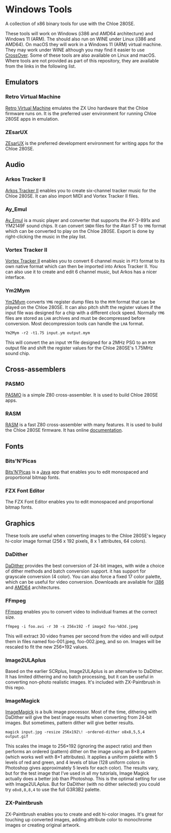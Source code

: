 # Windows Tools
A collection of x86 binary tools for use with the Chloe 280SE.

These tools will work on Windows (i386 and AMD64 architecture) and Windows 11 (ARM). The should also run on WINE under Linux (i386 and AMD64). On macOS they will work in a Windows 11 (ARM) virtual machine. They may work under WINE although you may find it easier to use [CrossOver](https://www.codeweavers.com/crossover#requirements). Some of these tools are also available on Linux and macOS. Where tools are not provided as part of this repository, they are available from the links in the following list.

## Emulators

### Retro Virtual Machine

[Retro Virtual Machine](https://static.retrovm.org/release/beta1/windows/x86/RetroVirtualMachine.2.0.beta-1.r7.windows.x86.zip) emulates the ZX Uno hardware that the Chloe firmware runs on. It is the preferred user environment for running Chloe 280SE apps in emulation.

### ZEsarUX

[ZEsarUX](https://github.com/chernandezba/zesarux/releases/download/ZEsarUX-10.2/ZEsarUX_windows-10.2-legacy.zip) is the preferred development environment for writing apps for the Chloe 280SE.

## Audio

### Arkos Tracker II

[Arkos Tracker II](https://www.julien-nevo.com/arkostracker/) enables you to create six-channel tracker music for the Chloe 280SE. It can also import MIDI and Vortex Tracker II files.

### Ay_Emul

[Ay_Emul](https://bulba.untergrund.net/emulator_e.htm) is a music player and converter that supports the AY-3-891x and YM2149F sound chips. It can convert `SNDH` files for the Atari ST to `YM6` format which can be converted to play on the Chloe 280SE. Export is done by right-clicking the music in the play list.

### Vortex Tracker II

[Vortex Tracker II](https://github.com/ivanpirog/vortextracker/releases) enables you to convert 6 channel music in `PT3` format to its own native format which can then be imported into Arkos Tracker II. You can also use it to create and edit 6 channel music, but Arkos has a nicer interface.

### Ym2Mym

[Ym2Mym](https://osdk.org/index.php?page=documentation&subpage=ym2mym) converts `YM6` register dump files to the `MYM` format that can be played on the Chloe 280SE. It can also pitch shift the register values if the input file was designed for a chip with a different clock speed. Normally `YM6` files are stored as `LHA` archives and must be decompressed before conversion. Most decompression tools can handle the `LHA` format.

`Ym2Mym -r2 -t1.75 input.ym output.mym`

This will convert the an input `YM` file designed for a 2MHz PSG to an `MYM` output file and shift the register values for the Chloe 280SE's 1.75MHz sound chip.

## Cross-assemblers

### PASMO

[PASMO](https://pasmo.speccy.org/) is a simple Z80 cross-assembler. It is used to build Chloe 280SE apps.

### RASM

[RASM](https://github.com/EdouardBERGE/rasm/releases) is a fast Z80 cross-assembler with many features. It is used to build the Chloe 280SE firmware. It has online [documentation](http://rasm.wikidot.com/english-index:home).

## Fonts

### Bits'N'Picas

[Bits'N'Picas](https://github.com/kreativekorp/bitsnpicas) is a [Java](https://www.java.com/en/download/) app that enables you to edit monospaced and proportional bitmap fonts.

### FZX Font Editor

The FZX Font Editor enables you to edit monospaced and proportional bitmap fonts.

## Graphics

These tools are useful when converting images to the Chloe 280SE's legacy hi-color image format (256 x 192 pixels, 8 x 1 attributes, 64 colors).

### DaDither

[DaDither](https://www.dadither.com/) provides the best conversion of 24-bit images, with wide a choice of dither methods and batch conversion support. it has support for grayscale conversion (4 color). You can also force a fixed 17 color palette, which can be useful for video conversion. Downloads are available for [i386](https://www.dadither.com/bin/DaDither.exe) and [AMD64](https://www.dadither.com/bin/DaDither.64.exe) architectures.

### FFmpeg

[FFmpeg](https://ffmpeg.org/) enables you to convert video to individual frames at the correct size.

`ffmpeg -i foo.avi -r 30 -s 256x192 -f image2 foo-%03d.jpeg`

This will extract 30 video frames per second from the video and will output them in files named foo-001.jpeg, foo-002.jpeg, and so on. Images will be rescaled to fit the new 256×192 values.

### Image2ULAplus

Based on the earlier SCRplus, Image2ULAplus is an alternative to DaDither. It has limited dithering and no batch processing, but it can be useful in converting non-photo realistic images. It's included with ZX-Paintbrush in this repo.

### ImageMagick

[ImageMagick](https://imagemagick.org/script/download.php#windows) is a bulk image processor. Most of the time, dithering with DaDither will give the best image results when converting from 24-bit images. But sometimes, pattern dither will give better results.

`magick input.jpg -resize 256x192\! -ordered-dither o8x8,5,5,4 output.gif`

This scales the image to 256×192 (ignoring the aspect ratio) and then performs an ordered (pattern) dither on the image using an 8×8 pattern (which works well with 8×1 attributes). It applies a uniform palette with 5 levels of red and green, and 4 levels of blue (128 uniform colors in Photoshop gives approximately 5 levels for each color). The results vary, but for the test image that I’ve used in all my tutorials, Image Magick actually does a better job than Photoshop. This is the optimal setting for use with Image2ULAplus. But for DaDither (with no dither selected) you could try `o8x8,8,8,4` to use the full G3R3B2 palette.

### ZX-Paintbrush

ZX-Paintbrush enables you to create and edit hi-color images. It's great for touching up converted images, adding attribute color to monochrome images or creating original artwork.
